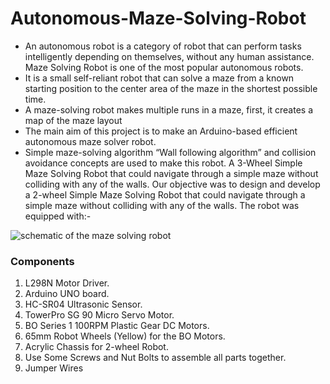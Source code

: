 # Autonomous-Maze-Solving-Robot



- An autonomous robot is a category of robot that can perform tasks intelligently depending on themselves, without any human assistance.  
Maze Solving Robot is one of the most popular autonomous robots. 
- It is a small self-reliant robot that can solve a maze from a known starting position to the center area of the maze in the shortest possible time. 
- A maze-solving robot makes multiple runs in a maze, first, it creates a map of the maze layout
- The main aim of this project is to make an Arduino-based efficient autonomous maze solver robot. 
- Simple maze-solving algorithm “Wall following algorithm” and collision avoidance concepts are used to make this robot. 
A 3-Wheel Simple Maze Solving Robot that could navigate through a simple maze without colliding with any of the walls. Our objective was to design and develop a 2-wheel Simple Maze Solving Robot that could navigate through a simple maze without colliding with any of the walls. The robot was equipped with:-

![schematic of the maze solving robot](https://drive.google.com/uc?export=view&id=11aItPahLUj5WbPwXD7g8qvrs-VY-0uM4)

### Components
1. L298N Motor Driver.
2. Arduino UNO board.
3. HC-SR04 Ultrasonic Sensor.
4. TowerPro SG 90 Micro Servo Motor.
5. BO Series 1 100RPM Plastic Gear DC Motors.
6. 65mm Robot Wheels (Yellow) for the BO Motors.
7. Acrylic Chassis for 2-wheel Robot.
8. Use Some Screws and Nut Bolts to assemble all parts together.
9. Jumper Wires

